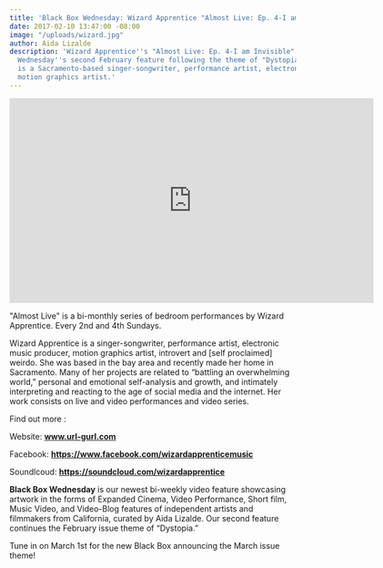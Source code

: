 ```yaml
---
title: 'Black Box Wednesday: Wizard Apprentice "Almost Live: Ep. 4-I am Invisible"'
date: 2017-02-10 13:47:00 -08:00
image: "/uploads/wizard.jpg"
author: Aida Lizalde
description: 'Wizard Apprentice''s "Almost Live: Ep. 4-I am Invisible" is Black Box
  Wednesday''s second February feature following the theme of "Dystopia." Wizard Apprentice
  is a Sacramento-based singer-songwriter, performance artist, electronic music producer,
  motion graphics artist.'
---
```


<iframe width="640" height="360" src="https://www.youtube.com/embed/uhhEJLQ-9Nk?list=PLZ7-I0Pa1sEJieeBUcZncV1ZFR4mCtvqP" frameborder="0" allowfullscreen></iframe>

"Almost Live" is a bi-monthly series of bedroom performances by Wizard Apprentice. Every 2nd and 4th Sundays.

Wizard Apprentice is a singer-songwriter, performance artist, electronic music producer, motion graphics artist, introvert and [self proclaimed] weirdo. She was based in the bay area and recently made her home in Sacramento. Many of her projects are related to “battling an overwhelming world,” personal and emotional self-analysis and growth, and intimately interpreting and reacting to the age of social media and the internet. Her work consists on live and video performances and video series. 

Find out more :

Website: **www.url-gurl.com**

Facebook: **https://www.facebook.com/wizardapprenticemusic**

Soundlcoud: **https://soundcloud.com/wizardapprentice**

**Black Box Wednesday** is our newest bi-weekly video feature showcasing artwork in the forms of Expanded Cinema, Video Performance, Short film, Music Video, and Video-Blog features of independent artists and filmmakers from California, curated by Aida Lizalde. Our second feature continues the February issue theme of “Dystopia.”

Tune in on March 1st for the new Black Box announcing the March issue theme!